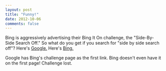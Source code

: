 ```yaml
---
layout: post
title: "Funny!"
date: 2012-10-06
comments: false
---
```

Bing is aggressively advertising their Bing It On challenge, the "Side-By-Side Search Off." So what do you get if you search for "side by side search off"? Here's <a href="https://www.google.com/#q=side+by+side+search+off" target="_blank">Google.</a> Here's <a href="http://www.bing.com/search?q=side+by+side+search+off" target="_blank">Bing.</a>

Google has Bing's challenge page as the first link. Bing doesn't even have it on the first page! Challenge lost.
